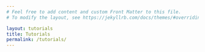 ```yaml
---
# Feel free to add content and custom Front Matter to this file.
# To modify the layout, see https://jekyllrb.com/docs/themes/#overriding-theme-defaults

layout: tutorials
title: Tutorials
permalink: /tutorials/
---
```

